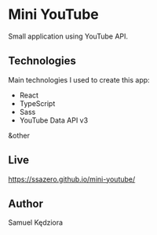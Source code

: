 # Mini YouTube

Small application using YouTube API.

## Technologies

Main technologies I used to create this app:

- React
- TypeScript
- Sass
- YouTube Data API v3

&other

## Live

https://ssazero.github.io/mini-youtube/

## Author

Samuel Kędziora
